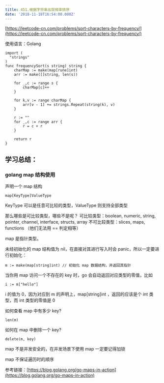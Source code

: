 ```yaml
---
title: 451.根据字符串出现频率排序
date: '2018-11-18T16:54:00.000Z'
---
```


[https://leetcode-cn.com/problems/sort-characters-by-frequency/](https://leetcode-cn.com/problems/sort-characters-by-frequency/)

使用语言：Golang

```
import (
  "strings"
)
func frequencySort(s string) string {
    charMap := make(map[rune]int)
    arr := make([]string, len(s))
    
    for _,c := range s {
        charMap[c]++
    }
    
    for k,v := range charMap {
        arr[v - 1] += strings.Repeat(string(k), v)
    }
    
    r := ""
    for _,c := range arr {
        r = c + r
    }

    return r
}
```

## 学习总结：
### golang map 结构使用
声明一个 map 结构
```
map[KeyType]ValueType
```
KeyType 可以是任意可比较的类型，ValueType 则支持全部类型

那么哪些是可比较类型，哪些不是呢？
可比较类型：boolean, numeric, string, pointer, channel, interface, structs, array
不可比较类型：slices, maps, functions （他们无法用 == 判定相等）

map 是指针类型。

未经初始化的 map 结构值为 nil，在直接对其进行写入时会 panic，所以一定要进行初始化：
```
m := make(map[string]int) // 初始化 map 数据结构，并返回其指针
```

当你用 map 访问一个不存在的 key 时，go 会自动返回对应类型的零值，比如
```
i := m["hello"]
```
i 的值为 0，因为对应到 m 的声明上，map[string]int ，返回的应该是个 int 类型，而 int 类型的零值是 0

如何查看 map 中有多少 key?
```
len(m)
```
如何在 map 中删除一个 key?
```
delete(m, key)
```

map 不是并发安全的，在并发场景下使用 map 一定要记得加锁

map 不保证遍历时的顺序

参考链接：[https://blog.golang.org/go-maps-in-action](https://blog.golang.org/go-maps-in-action)



